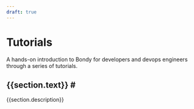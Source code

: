 ```yaml
---
draft: true
---
```

<script setup>
import { computed } from 'vue'
import { useData } from 'vitepress'
import slugify from '@sindresorhus/slugify'
const { theme } = useData()
</script>

# Tutorials
A hands-on introduction to Bondy for developers and devops engineers through a series of tutorials.

<div v-for="section in theme.sidebar['/tutorials/']">
    <h2 v-bind:id="slugify(section.text)" tab-index="-1" v-if="section.items.filter(function(item){return item.isFeature}).length > 0">
        {{section.text}}
        <a class="header-anchor" v-bind:id="slugify(section.text)" aria-hidden="true">#</a>
    </h2>
    <p>{{section.description}}</p>
    <Features class="VPHomeFeatures" :features="section.items.filter(function(item){return item.isFeature})"/>
</div>